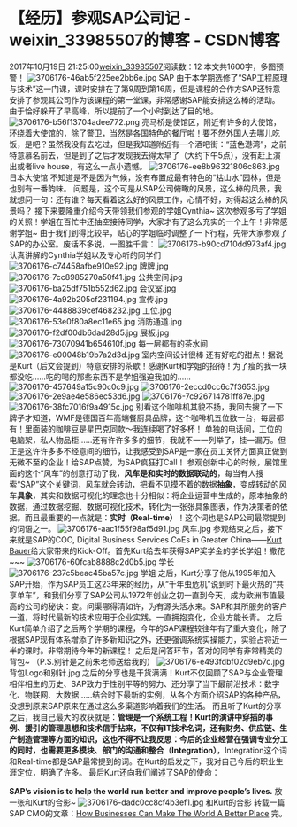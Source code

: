 # 【经历】参观SAP公司记 - weixin_33985507的博客 - CSDN博客
2017年10月19日 21:25:00[weixin_33985507](https://me.csdn.net/weixin_33985507)阅读数：12
本文共1600字，多图预警！
![3706176-46ab5f225ee2bb6e.jpg](https://upload-images.jianshu.io/upload_images/3706176-46ab5f225ee2bb6e.jpg)
SAP
由于本学期选修了“SAP工程原理与技术”这一门课，课时安排在了第9周到第16周，但是课程的合作方SAP还特意安排了参观其公司作为该课程的第一堂课，非常感谢SAP能安排这么棒的活动。
由于恰好躲开了早高峰，所以提前了一个小时到达了目的地。
![3706176-b56f13704adee772.png](https://upload-images.jianshu.io/upload_images/3706176-b56f13704adee772.png)
亮马桥是使馆区，附近有许多的大使馆，环绕着大使馆的，除了警卫，当然是各国特色的餐厅啦！要不然外国人去哪儿吃饭，是吧？虽然我没有去吃过，但是我知道附近有一个酒吧街：“蓝色港湾”，之前特意慕名前去，但是到了之后才发现我去得太早了（大约下午5点），没有赶上演出或者live house，有这么一点小遗憾。
![3706176-ee8b96321806c863.jpg](https://upload-images.jianshu.io/upload_images/3706176-ee8b96321806c863.jpg)
日本大使馆
不知道是不是因为气候，没有布置成最有特色的“枯山水”园林，但是也别有一番韵味。
问题是，这个可是从SAP公司俯瞰的风景，这么棒的风景，我就想问一句：还有谁？每天看着这么好的风景工作，心情不好，对得起这么棒的风景吗？
接下来要隆重介绍今天带领我们参观的学姐Cynthia~ 这次参观多亏了学姐的关照！学姐在百忙中还抽空接待同学，大家才有了这么充实的一个上午！非常感谢学姐~
由于我们到得比较早，贴心的学姐临时调整了一下行程，先带大家参观了SAP的办公室。废话不多说，一图胜千言：
![3706176-b90cd710dd973af4.jpg](https://upload-images.jianshu.io/upload_images/3706176-b90cd710dd973af4.jpg)
认真讲解的Cynthia学姐以及专心听的同学们
![3706176-c74458afbe910e92.jpg](https://upload-images.jianshu.io/upload_images/3706176-c74458afbe910e92.jpg)
牌牌.jpg
![3706176-7cc8985270a50f41.jpg](https://upload-images.jianshu.io/upload_images/3706176-7cc8985270a50f41.jpg)
公共空间.jpg
![3706176-ba25df751b552d62.jpg](https://upload-images.jianshu.io/upload_images/3706176-ba25df751b552d62.jpg)
会议室.jpg
![3706176-4a92b205cf231194.jpg](https://upload-images.jianshu.io/upload_images/3706176-4a92b205cf231194.jpg)
宣传.jpg
![3706176-4488839cef468232.jpg](https://upload-images.jianshu.io/upload_images/3706176-4488839cef468232.jpg)
工位.jpg
![3706176-53e0f80a8ec11e65.jpg](https://upload-images.jianshu.io/upload_images/3706176-53e0f80a8ec11e65.jpg)
消防通道.jpg
![3706176-f2df00db6dad28d5.jpg](https://upload-images.jianshu.io/upload_images/3706176-f2df00db6dad28d5.jpg)
展板.jpg
![3706176-73070941b654610f.jpg](https://upload-images.jianshu.io/upload_images/3706176-73070941b654610f.jpg)
每一层都有的茶水间
![3706176-e00048b19b7a2d3d.jpg](https://upload-images.jianshu.io/upload_images/3706176-e00048b19b7a2d3d.jpg)
室内空间设计很棒
还有好吃的甜点！据说是Kurt（后文会提到）特意安排的茶歇！感谢Kurt和学姐的招待！为了瘦的我一块都没吃……吃的喝的那些东西不是学姐强迫我加的……
![3706176-457649a15c90c0c9.jpg](https://upload-images.jianshu.io/upload_images/3706176-457649a15c90c0c9.jpg)
![3706176-2eccd0cc6c7f3653.jpg](https://upload-images.jianshu.io/upload_images/3706176-2eccd0cc6c7f3653.jpg)
![3706176-2e9ae4e586ec53d6.jpg](https://upload-images.jianshu.io/upload_images/3706176-2e9ae4e586ec53d6.jpg)
![3706176-7c926714781ff87e.jpg](https://upload-images.jianshu.io/upload_images/3706176-7c926714781ff87e.jpg)
![3706176-38fc7016f9a4915c.jpg](https://upload-images.jianshu.io/upload_images/3706176-38fc7016f9a4915c.jpg)
别看这个咖啡机其貌不扬，我回去搜了一下牌子才知道，WMF是德国百年高端餐厨具品牌，这个咖啡机五位数一台，每层都有！里面装的咖啡豆是星巴克同款～我连续喝了好多杯！
单独的电话间，工位的电脑架，私人物品柜......还有许许多多的细节，我就不一一列举了，挂一漏万。但正是这许许多多不经意间的细节，让我感受到SAP是一家在员工关怀方面真正做到无微不至的企业！给SAP点赞，为SAP疯狂打Call！
参观创新中心的时候，展馆里面的这个“风车”的创意打动了我，**风车是和实时的数据联动的**，每当有人搜索“SAP”这个关键词，风车就会转动，把看不见摸不着的数据**抽象**，变成转动的风车**具象**，其实和数据可视化的理念也十分相似：将企业运营中生成的，原本抽象的数据，通过数据挖掘、数据可视化技术，转化为一张张具象图表，作为决策者的依据。而且最重要的一点就是：**实时（Real-time）**！这个词也是SAP公司最常提到的词语之一。
![3706176-aac1f55f98af5d91.jpg](https://upload-images.jianshu.io/upload_images/3706176-aac1f55f98af5d91.jpg)
风车.jpg
参观结束之后，接下来就是SAP的COO, Digital Business Services CoEs in Greater China——[Kurt Bauer](https://link.jianshu.com?t=https%3A%2F%2Fwww.xing.com%2Fprofile%2FKurt_Bauer6)给大家带来的Kick-Off。首先Kurt给去年获得SAP奖学金的学长学姐！撒花~~~
![3706176-60fcab8888c2d0b5.jpg](https://upload-images.jianshu.io/upload_images/3706176-60fcab8888c2d0b5.jpg)
学长
![3706176-237c5beac45ba57c.jpg](https://upload-images.jianshu.io/upload_images/3706176-237c5beac45ba57c.jpg)
学姐
之后，Kurt分享了他从1995年加入SAP开始，作为SAP员工这23年来的经历，从“千年虫危机”说到时下最火热的“共享单车”，和我们分享了SAP公司从1972年创业之初一直到今天，成为欧洲市值最高的公司的秘诀：变。问渠哪得清如许，为有源头活水来。SAP和其所服务的客户一道，将时代最新的技术应用于企业实践。一直拥抱变化，企业方能长青。
之后Kurt简单介绍了之后两个学期的课程，今年的SAP课程较往年有了重大变化，除了根据SAP现有体系增添了许多新知识之外，还更强调系统实操能力，实验占将近一半的课时。非常期待今年的新课程！
之后是问答环节，答对的同学有非常精美的背包~ （P.S.别针是之前朱老师送给我的）
![3706176-e493fdbf02d9eb7c.jpg](https://upload-images.jianshu.io/upload_images/3706176-e493fdbf02d9eb7c.jpg)
背包Logo和别针.jpg
之后的分享也是干货满满！Kurt不仅回顾了SAP与企业管理相伴相生的历史、SAP致力于性别平等的努力、还分享了当下最前沿技术：数字化、物联网、大数据......结合时下最新的实例，从各个方面介绍SAP的各种产品，没想到原来SAP原来在通过这么多渠道影响着我们的生活。
而且听了Kurt的分享之后，我自己最大的收获就是：**管理是一个系统工程！**Kurt的演讲中穿插的事例、援引的管理思想和技术信手拈来，不仅有IT技术名词，还有财务、供应链、生产制造管理等方面的知识，这也不得不让我反思：今后的企业经营在强调专业分工的同时，也需要更多模块、部门的沟通和**整合（Integration）**，Integration这个词和Real-time都是SAP最常提到的词。在Kurt的启发之下，我对自己今后的职业生涯定位，明确了许多。
最后Kurt还向我们阐述了SAP的使命：
> 
**SAP’s vision is to help the world run better and improve people’s lives.**
放一张和Kurt的合影~
![3706176-dadc0cc8cf4b3ef1.jpg](https://upload-images.jianshu.io/upload_images/3706176-dadc0cc8cf4b3ef1.jpg)
和Kurt的合影
转载一篇SAP CMO的文章：[How Businesses Can Make The World A Better Place](https://www.jianshu.com/p/983a787b66a2)
完。
